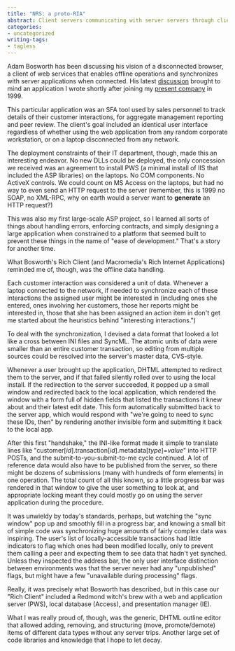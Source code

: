 ```yaml
---
title: "NRS: a proto-RIA"
abstract: Client servers communicating with server servers through clients
categories:
- uncategorized
writing-tags:
- tagless
---
```


Adam Bosworth has been discussing his vision of a disconnected browser, a client of web services that enables offline operations and synchronizes with server applications when connected.  His latest [discussion][1] brought to mind an application I wrote shortly after joining my [present company][2] in 1999.

   [1]: http://adambosworth.net/2003/11/15/modifying-information-offline/
   [2]: http://www.envision.com/

This particular application was an SFA tool used by sales personnel to track details of their customer interactions, for aggregate management reporting and peer review.  The client's goal included an identical user interface regardless of whether using the web application from any random corporate workstation, or on a laptop disconnected from any network.

The deployment constraints of their IT department, though, made this an interesting endeavor.  No new DLLs could be deployed, the only concession we received was an agreement to install PWS (a minimal install of IIS that included the ASP libraries) on the laptops.  No COM components.  No ActiveX controls.
We could count on MS Access on the laptops, but had no way to even send an HTTP request to the server (remember, this is 1999 no SOAP, no XML-RPC, why on earth would a server want to **generate** an HTTP request?)

This was also my first large-scale ASP project, so I learned all sorts of things about handling errors, enforcing contracts, and simply designing a large application when constrained to a platform that seemed built to prevent these things in the name of "ease of development."  That's a story for another time.

What Bosworth's Rich Client (and Macromedia's Rich Internet Applications) reminded me of, though, was the offline data handling.

Each customer interaction was considered a unit of data.  Whenever a laptop connected to the network, if needed to synchronize each of these interactions the assigned user might be interested in (including ones she entered, ones involving her customers, those her reports might be interested in, those that she has been assigned an action item in don't get me started about the heuristics behind "interesting interactions.")

To deal with the synchronization, I devised a data format that looked a lot like a cross between INI files and SyncML.  The atomic units of data were smaller than an entire customer transaction, so editing from multiple sources could be resolved into the server's master data, CVS-style.

Whenever a user brought up the application, DHTML attempted to redirect them to the server, and if that failed silently rolled over to using the local install.  If the redirection to the server succeeded, it popped up a small window and redirected back to the local application, which rendered the window with a form full of hidden fields that listed the transactions it knew about and their latest edit date.  This form automatically submitted back to the server app, which would respond with "we're going to need to sync these IDs, then" by rendering another invisible form and submitting it back to the local app.

After this first "handshake," the INI-like format made it simple to translate lines like "customer[_id_].transaction[_id_].metadata[_type_]=_value_" into HTTP POSTs, and the submit-to-you-submit-to-me cycle continued.  A lot of reference data would also have to be published from the server, so there might be dozens of submissions (many with hundreds of form elements) in one operation. The total count of all this known, so a little progress bar was rendered in that window to give the user something to look at, and appropriate locking meant they could mostly go on using the server application during the procedure.

It was unwieldy by today's standards, perhaps, but watching the "sync window" pop up and smoothly fill in a progress bar, and knowing a small bit of simple code was synchronizing huge amounts of fairly complex data was inspiring.  The user's list of locally-accessible transactions had little indicators to flag which ones had been modified locally, only to prevent them calling a peer and expecting them to see data that hadn't yet synched.  Unless they inspected the address bar, the only user interface distinction between environments was that the server never had any "unpublished" flags, but might have a few "unavailable during processing" flags.

Really, it was precisely what Bosworth has described, but in this case our "Rich Client" included a Redmond witch's brew with a web and application server (PWS), local database (Access), and presentation manager (IE).

What I was really proud of, though, was the generic, DHTML outline editor that allowed adding, removing, and structuring (move, promote/demote) items of different data types without any server trips.  Another large set of code libraries and knowledge that I hope to let decay.
